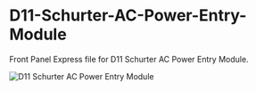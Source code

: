 # D11-Schurter-AC-Power-Entry-Module
Front Panel Express file for D11 Schurter AC Power Entry Module.

![D11 Schurter AC Power Entry Module](https://scontent.cdninstagram.com/t51.2885-15/s640x640/e35/14482757_241284596289633_6838342599640612864_n.jpg?ig_cache_key=MTM5MjU0NDkyMTI1MjA1MTUxMw%3D%3D.2)
